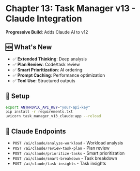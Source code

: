 # Chapter 13: Task Manager v13 - Claude Integration

**Progressive Build**: Adds Claude AI to v12

## 🆕 What's New

- ✅ **Extended Thinking**: Deep analysis
- ✅ **Plan Review**: Code/task review
- ✅ **Smart Prioritization**: AI ordering
- ✅ **Prompt Caching**: Performance optimization
- ✅ **Tool Use**: Structured outputs

## 🚀 Setup

```bash
export ANTHROPIC_API_KEY="your-api-key"
pip install -r requirements.txt
uvicorn task_manager_v13_claude:app --reload
```

## 🤖 Claude Endpoints

- `POST /ai/claude/analyze-workload` - Workload analysis
- `POST /ai/claude/review-task-plan` - Plan review
- `POST /ai/claude/prioritize-tasks` - Smart prioritization
- `POST /ai/claude/smart-breakdown` - Task breakdown
- `POST /ai/claude/task-insights` - Task insights
